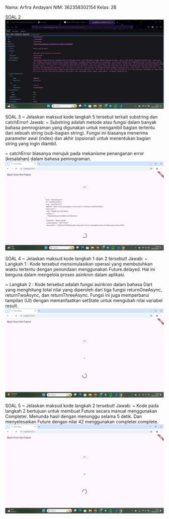 Nama: Arfira Andayani
NIM: 362358302154
Kelas: 2B

SOAL 2
![alt text](image.png)

SOAL 3
~ Jelaskan maksud kode langkah 5 tersebut terkait substring dan catchError!
Jawab:
~ Substring adalah metode atau fungsi dalam banyak bahasa pemrograman yang digunakan untuk mengambil bagian tertentu dari sebuah string (sub-bagian string). Fungsi ini biasanya menerima parameter awal (index) dan akhir (opsional) untuk menentukan bagian string yang ingin diambil.

~ catchError biasanya merujuk pada mekanisme penanganan error (kesalahan) dalam bahasa pemrograman.
![alt text](image-1.png)

SOAL 4
~ Jelaskan maksud kode langkah 1 dan 2 tersebut!
Jawab: 
~ Langkah 1 :
Kode tersebut mensimulasikan operasi yang membutuhkan waktu tertentu dengan penundaan menggunakan Future.delayed. Hal ini berguna dalam mengelola proses asinkron dalam aplikasi.

~ Langkah 2 : 
Kode tersebut adalah fungsi asinkron dalam bahasa Dart yang menghitung total nilai yang diperoleh dari tiga fungsi returnOneAsync, returnTwoAsync, dan returnThreeAsync. Fungsi ini juga memperbarui tampilan (UI) dengan memanfaatkan setState untuk mengubah nilai variabel result.
![alt text](image-2.png)

SOAL 5
~ Jelaskan maksud kode langkah 2 tersebut!
Jawab: 
~ Kode pada langkah 2 bertujuan untuk membuat Future secara manual menggunakan Completer. Menunda hasil dengan menunggu selama 5 detik. Dan menyelesaikan Future dengan nilai 42 menggunakan completer.complete.
![alt text](image-3.png)